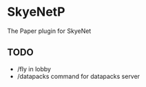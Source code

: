 # SkyeNetP
The Paper plugin for SkyeNet

## TODO
- /fly in lobby
- /datapacks command for datapacks server
